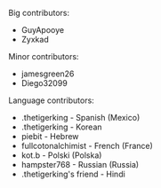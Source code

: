 Big contributors:
- GuyApooye
- Zyxkad

Minor contributors:
- jamesgreen26
- Diego32099

Language contributors:
- .thetigerking - Spanish (Mexico)
- .thetigerking - Korean
- piebit - Hebrew
- fullcotonalchimist - French (France)
- kot.b - Polski (Polska)
- hampster768 - Russian (Russia)
- .thetigerking's friend - Hindi